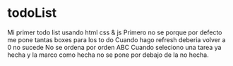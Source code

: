# todoList
Mi primer todo list usando html css &amp; js
Primero no se porque por defecto me pone tantas boxes para los to do
Cuando hago refresh deberia volver a 0 no sucede
No se ordena por orden ABC
Cuando seleciono una tarea ya hecha y la marco como hecha no se pone por debajo de la no hecha.
